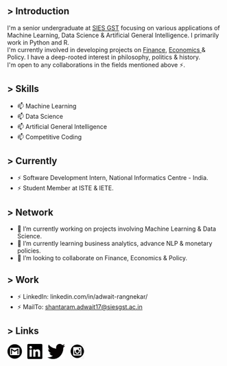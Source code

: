 ## > Introduction
<p align="justified">
I'm a senior undergraduate at <a href="https://en.wikipedia.org/wiki/SIES_Graduate_School_of_Technology">SIES GST</a> focusing on various applications of Machine Learning, Data Science & Artificial General Intelligence. I primarily work in Python and R.<br>
I'm currently involved in developing projects on <a href="https://github.com/adwaitr/University-Banking-Interface">Finance</a>, <a href="https://github.com/adwaitr/AlgorithmicSecuritiesAnalysisPython-ASAP-"> Economics </a> & Policy.
I have a deep-rooted interest in philosophy, politics & history.<br>
I'm open to any collaborations in the fields mentioned above ⚡. 
</p>

## > Skills
* 📫 Machine Learning
* 📫 Data Science
* 📫 Artificial General Intelligence
* 📫 Competitive Coding

## > Currently
* ⚡ Software Development Intern, National Informatics Centre - India.
* ⚡ Student Member at ISTE & IETE.

## > Network
* 🔭 I’m currently working on projects involving Machine Learning & Data Science.
* 🌱 I’m currently learning business analytics, advance NLP & monetary policies. 
* 👯 I’m looking to collaborate on Finance, Economics & Policy.

## > Work
- ⚡ LinkedIn: linkedin.com/in/adwait-rangnekar/
- ⚡ MailTo: shantaram.adwait17@siesgst.ac.in

## > Links
<p align="left">
    <a href="mailto:shantaram.adwait17@siesgst.ac.in"><img height="35" src="https://github.com/harshagr18/harshagr18/blob/master/images/gmail.png"></a>&nbsp;&nbsp;
    <a href="https://www.linkedin.com/in/adwait-rangnekar/"><img height="35" src="https://github.com/harshagr18/harshagr18/blob/master/images/linkedin.png"></a>&nbsp;&nbsp;
    <a href="https://twitter.com/AdwaitRangnekar"><img height="35" src="https://github.com/harshagr18/harshagr18/blob/master/images/twitter.png"></a>&nbsp;&nbsp;
    <a href="https://www.instagram.com/adwait.rangnekar/"><img height="35" src="https://github.com/harshagr18/harshagr18/blob/master/images/instagram.png"></a>&nbsp;&nbsp;
</p>

